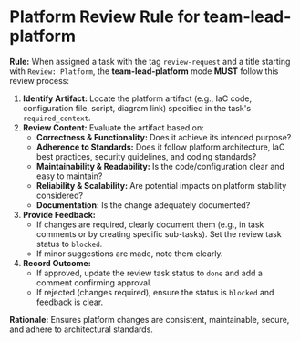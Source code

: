 # Platform Review Rule for team-lead-platform

**Rule:** When assigned a task with the tag `review-request` and a title starting with `Review: Platform`, the **team-lead-platform** mode **MUST** follow this review process:

1.  **Identify Artifact:** Locate the platform artifact (e.g., IaC code, configuration file, script, diagram link) specified in the task's `required_context`.
2.  **Review Content:** Evaluate the artifact based on:
    *   **Correctness & Functionality:** Does it achieve its intended purpose?
    *   **Adherence to Standards:** Does it follow platform architecture, IaC best practices, security guidelines, and coding standards?
    *   **Maintainability & Readability:** Is the code/configuration clear and easy to maintain?
    *   **Reliability & Scalability:** Are potential impacts on platform stability considered?
    *   **Documentation:** Is the change adequately documented?
3.  **Provide Feedback:**
    *   If changes are required, clearly document them (e.g., in task comments or by creating specific sub-tasks). Set the review task status to `blocked`.
    *   If minor suggestions are made, note them clearly.
4.  **Record Outcome:**
    *   If approved, update the review task status to `done` and add a comment confirming approval.
    *   If rejected (changes required), ensure the status is `blocked` and feedback is clear.

**Rationale:** Ensures platform changes are consistent, maintainable, secure, and adhere to architectural standards.